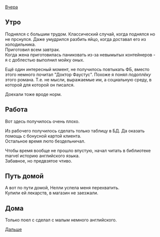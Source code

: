 [Вчера](2019.09.15.md)

## Утро
Поднялся с большим трудом. Классический случай, когда поднялся но не прснулся. Даже умудрился разбить яйцо, когда доставал его из холодильника.  
Приготовил всем завтрак.  
Когда жена приготовилась паниковать из-за невымытых контейнеров - я с доблестью выполнил мойку оных.  

Ещё один интересный момент, не получилось повтыкать ФБ, вместо этого немного почитал "Доктор Фаустус". Похоже я понял *подоплёку* этого романа. Т.е. не мысли, выражаемые им, а социальную среду, в которой для которой он писался.

Доехали тоже вроде норм.
## Работа
Вот здесь получилось очень плохо.

Из рабочего получилось сделать только таблицу в БД. Да оказать помощь с бонусной картой клиента.  
Остальное время люто бездельничал.

Чтобы время вообще не прошло впустую, начал читать в библиотеке marvel историю английского языка.  
Забавное, но предвзятое чтиво.
## Путь домой
А вот по пути домой, Нелли успела меня перехватить.  
Купили ей лекарств, в магазин не заезжали.
## Дома
Только поел с сделал с малым немного английского.

[Дальше](2019.09.17.md)